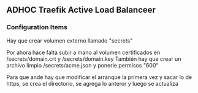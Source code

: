 ## ADHOC Traefik Active Load Balanceer

### Configuration Items

Hay que crear volumen externo llamado "secrets"

Por ahora hace falta subir a mano al volumen certificados en /secrets/domain.crt  y /secrets/domain.key
También hay que crear un archivo limpio /secrets/acme.json y ponerle permisos "600"

Para que ande hay que modificar el arranque la primera vez y sacar lo de https, se crea el directorio, se agrega lo anteror y luego se actualiza
